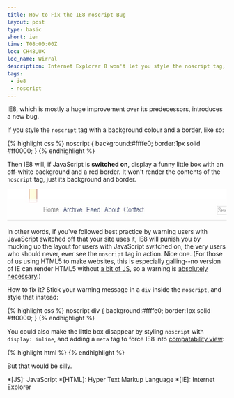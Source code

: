 ```yaml
---
title: How to Fix the IE8 noscript Bug
layout: post
type: basic
short: ien
time: T08:00:00Z
loc: CH48,UK
loc_name: Wirral
description: Internet Explorer 8 won't let you style the noscript tag, here's how to fix it.
tags: 
 - ie8
 - noscript
---
```

IE8, which is mostly a huge improvement over its predecessors, introduces a new bug.

If you style the `noscript` tag with a background colour and a border, like so:

{% highlight css %}
noscript {
	background:#ffffe0;
	border:1px solid #ff0000;
	}
{% endhighlight %}

Then IE8 will, if JavaScript is **switched on**, display a funny little box with an off-white background and a red border. It won't render the contents of the `noscript` tag, just its background and border.

<img alt="A screenshot of this site showing the IE8 noscript bug in action" src="/u/2009/11/ie8.jpg" width="590" height="72" />

In other words, if you've followed best practice by warning users with JavaScript switched off that your site uses it, IE8 will punish you by mucking up the layout for users with JavaScript switched on, the very users who should never, ever see the `noscript` tag in action. Nice one. (For those of us using HTML5 to make websites, this is especially galling--no version of IE can render HTML5 without [a bit of JS][2], so a warning is [absolutely necessary][3].)

How to fix it? Stick your warning message in a `div` inside the `noscript`, and style that instead:

{% highlight css %}
noscript div {
	background:#ffffe0;
	border:1px solid #ff0000;
	}
{% endhighlight %}

You could also make the little box disappear by styling `noscript` with `display: inline`, and adding a `meta` tag to force IE8 into [compatability view][4]:

{% highlight html %}
<meta http-equiv="X-UA-Compatible" content="IE=EmulateIE7" />
{% endhighlight %}

But that would be silly.

[1]:http://remysharp.com/2009/01/07/html5-enabling-script/
[2]:http://ejohn.org/blog/html5-shiv/ "HTML5 Shiv"
[3]:/2009/11/05/html-5-and-ie-a-warning/ "My earlier post on warning IE users encountering an HTML5 website with JS switched off"
[4]:http://blogs.msdn.com/ie/archive/2008/08/27/introducing-compatibility-view.aspx "Also known as compatability mode"

*[JS]: JavaScript
*[HTML]: Hyper Text Markup Language
*[IE]: Internet Explorer